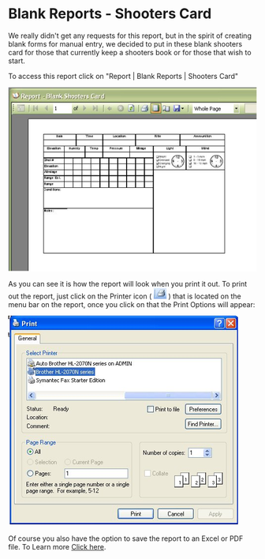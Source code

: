 # Blank Reports - Shooters Card

We really didn't get any requests for this report, but in the spirit of creating blank forms for manual entry, we decided to put in these blank shooters card for those that currently keep a shooters book or for those that wish to start.

To access this report click on "Report | Blank Reports | Shooters Card"

![](images/Blank_Reports_ShootersCard.jpg)

As you can see it is how the report will look when you print it out.  To print out the report, just click on the Printer icon ( ![](images/Report_PrintIcon.jpg) ) that is located on the menu bar on the report, once you click on that the Print Options will appear:

![](images/Report_PrintOptions.jpg)

Of course you also have the option to save the report to an Excel or PDF file.  To Learn more [Click here](exporting_reports_to_file.md).

